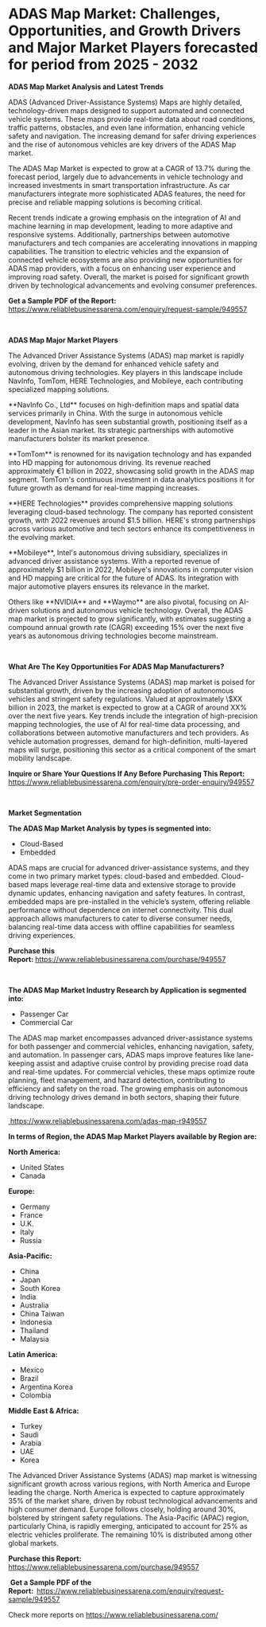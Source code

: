 <p><h1>ADAS Map Market: Challenges, Opportunities, and Growth Drivers and Major Market Players forecasted for period from 2025 - 2032</h1></p><p><strong>ADAS Map Market Analysis and Latest Trends</strong></p>
<p><p>ADAS (Advanced Driver-Assistance Systems) Maps are highly detailed, technology-driven maps designed to support automated and connected vehicle systems. These maps provide real-time data about road conditions, traffic patterns, obstacles, and even lane information, enhancing vehicle safety and navigation. The increasing demand for safer driving experiences and the rise of autonomous vehicles are key drivers of the ADAS Map market.</p><p>The ADAS Map Market is expected to grow at a CAGR of 13.7% during the forecast period, largely due to advancements in vehicle technology and increased investments in smart transportation infrastructure. As car manufacturers integrate more sophisticated ADAS features, the need for precise and reliable mapping solutions is becoming critical. </p><p>Recent trends indicate a growing emphasis on the integration of AI and machine learning in map development, leading to more adaptive and responsive systems. Additionally, partnerships between automotive manufacturers and tech companies are accelerating innovations in mapping capabilities. The transition to electric vehicles and the expansion of connected vehicle ecosystems are also providing new opportunities for ADAS map providers, with a focus on enhancing user experience and improving road safety. Overall, the market is poised for significant growth driven by technological advancements and evolving consumer preferences.</p></p>
<p><strong>Get a Sample PDF of the Report:&nbsp;</strong> <a href="https://www.reliablebusinessarena.com/enquiry/request-sample/949557?utm_campaign=3272&utm_medium=2&utm_source=Github&utm_content=ia&utm_term=07032025&utm_id=adas-map">https://www.reliablebusinessarena.com/enquiry/request-sample/949557</a></p>
<p>&nbsp;</p>
<p><strong>ADAS Map Major Market Players</strong></p>
<p><p>The Advanced Driver Assistance Systems (ADAS) map market is rapidly evolving, driven by the demand for enhanced vehicle safety and autonomous driving technologies. Key players in this landscape include NavInfo, TomTom, HERE Technologies, and Mobileye, each contributing specialized mapping solutions.</p><p>**NavInfo Co., Ltd** focuses on high-definition maps and spatial data services primarily in China. With the surge in autonomous vehicle development, NavInfo has seen substantial growth, positioning itself as a leader in the Asian market. Its strategic partnerships with automotive manufacturers bolster its market presence.</p><p>**TomTom** is renowned for its navigation technology and has expanded into HD mapping for autonomous driving. Its revenue reached approximately €1 billion in 2022, showcasing solid growth in the ADAS map segment. TomTom's continuous investment in data analytics positions it for future growth as demand for real-time mapping increases.</p><p>**HERE Technologies** provides comprehensive mapping solutions leveraging cloud-based technology. The company has reported consistent growth, with 2022 revenues around $1.5 billion. HERE's strong partnerships across various automotive and tech sectors enhance its competitiveness in the evolving market.</p><p>**Mobileye**, Intel's autonomous driving subsidiary, specializes in advanced driver assistance systems. With a reported revenue of approximately $1 billion in 2022, Mobileye's innovations in computer vision and HD mapping are critical for the future of ADAS. Its integration with major automotive players ensures its relevance in the market.</p><p>Others like **NVIDIA** and **Waymo** are also pivotal, focusing on AI-driven solutions and autonomous vehicle technology. Overall, the ADAS map market is projected to grow significantly, with estimates suggesting a compound annual growth rate (CAGR) exceeding 15% over the next five years as autonomous driving technologies become mainstream.</p></p>
<p>&nbsp;</p>
<p><strong>What Are The Key Opportunities For ADAS Map Manufacturers?</strong></p>
<p><p>The Advanced Driver Assistance Systems (ADAS) map market is poised for substantial growth, driven by the increasing adoption of autonomous vehicles and stringent safety regulations. Valued at approximately \$XX billion in 2023, the market is expected to grow at a CAGR of around XX% over the next five years. Key trends include the integration of high-precision mapping technologies, the use of AI for real-time data processing, and collaborations between automotive manufacturers and tech providers. As vehicle automation progresses, demand for high-definition, multi-layered maps will surge, positioning this sector as a critical component of the smart mobility landscape.</p></p>
<p><strong>Inquire or Share Your Questions If Any Before Purchasing This Report:</strong> <a href="https://www.reliablebusinessarena.com/enquiry/pre-order-enquiry/949557?utm_campaign=3272&utm_medium=2&utm_source=Github&utm_content=ia&utm_term=07032025&utm_id=adas-map">https://www.reliablebusinessarena.com/enquiry/pre-order-enquiry/949557</a></p>
<p>&nbsp;</p>
<p><strong>Market Segmentation</strong></p>
<p><strong>The ADAS Map Market Analysis by types is segmented into:</strong></p>
<p><ul><li>Cloud-Based</li><li>Embedded</li></ul></p>
<p><p>ADAS maps are crucial for advanced driver-assistance systems, and they come in two primary market types: cloud-based and embedded. Cloud-based maps leverage real-time data and extensive storage to provide dynamic updates, enhancing navigation and safety features. In contrast, embedded maps are pre-installed in the vehicle’s system, offering reliable performance without dependence on internet connectivity. This dual approach allows manufacturers to cater to diverse consumer needs, balancing real-time data access with offline capabilities for seamless driving experiences.</p></p>
<p><strong>Purchase this Report:&nbsp;</strong><a href="https://www.reliablebusinessarena.com/purchase/949557?utm_campaign=3272&utm_medium=2&utm_source=Github&utm_content=ia&utm_term=07032025&utm_id=adas-map">https://www.reliablebusinessarena.com/purchase/949557</a></p>
<p>&nbsp;</p>
<p><strong>The ADAS Map Market Industry Research by Application is segmented into:</strong></p>
<p><ul><li>Passenger Car</li><li>Commercial Car</li></ul></p>
<p><p>The ADAS map market encompasses advanced driver-assistance systems for both passenger and commercial vehicles, enhancing navigation, safety, and automation. In passenger cars, ADAS maps improve features like lane-keeping assist and adaptive cruise control by providing precise road data and real-time updates. For commercial vehicles, these maps optimize route planning, fleet management, and hazard detection, contributing to efficiency and safety on the road. The growing emphasis on autonomous driving technology drives demand in both sectors, shaping their future landscape.</p></p>
<p><a href="https://www.reliablebusinessarena.com/adas-map-r949557?utm_campaign=3272&utm_medium=2&utm_source=Github&utm_content=ia&utm_term=07032025&utm_id=adas-map">&nbsp;https://www.reliablebusinessarena.com/adas-map-r949557</a></p>
<p><strong>In terms of Region, the ADAS Map Market Players available by Region are:</strong></p>
<p>
    <p> <strong> North America: </strong>
        <ul>
            <li>United States</li>
            <li>Canada</li>
        </ul>
        </p> 
    <p> <strong> Europe: </strong>
        <ul>
            <li>Germany</li>
            <li>France</li>
            <li>U.K.</li>
            <li>Italy</li>
            <li>Russia</li>
        </ul>
        </p> 
    <p> <strong> Asia-Pacific: </strong>
        <ul>
            <li>China</li>
            <li>Japan</li>
            <li>South Korea</li>
            <li>India</li>
            <li>Australia</li>
            <li>China Taiwan</li>
            <li>Indonesia</li>
            <li>Thailand</li>
            <li>Malaysia</li>
        </ul>
        </p> 
    <p> <strong> Latin America: </strong>
        <ul>
            <li>Mexico</li>
            <li>Brazil</li>
            <li>Argentina Korea</li>
            <li>Colombia</li>
        </ul>
        </p> 
    <p> <strong> Middle East & Africa: </strong>
        <ul>
            <li>Turkey</li>
            <li>Saudi</li>
            <li>Arabia</li>
            <li>UAE</li>
            <li>Korea</li>
        </ul>
    </p>
    </p>
<p><p>The Advanced Driver Assistance Systems (ADAS) map market is witnessing significant growth across various regions, with North America and Europe leading the charge. North America is expected to capture approximately 35% of the market share, driven by robust technological advancements and high consumer demand. Europe follows closely, holding around 30%, bolstered by stringent safety regulations. The Asia-Pacific (APAC) region, particularly China, is rapidly emerging, anticipated to account for 25% as electric vehicles proliferate. The remaining 10% is distributed among other global markets.</p></p>
<p><strong>Purchase this Report: </strong><a href="https://www.reliablebusinessarena.com/purchase/949557?utm_campaign=3272&utm_medium=2&utm_source=Github&utm_content=ia&utm_term=07032025&utm_id=adas-map">https://www.reliablebusinessarena.com/purchase/949557</a></p>
<p>&nbsp;<strong>Get a Sample PDF of the Report:&nbsp;&nbsp;</strong><a href="https://www.reliablebusinessarena.com/enquiry/request-sample/949557?utm_campaign=3272&utm_medium=2&utm_source=Github&utm_content=ia&utm_term=07032025&utm_id=adas-map">https://www.reliablebusinessarena.com/enquiry/request-sample/949557</a></p>
<p><strong></strong></p>
<p>Check more reports on <a href="https://www.reliablebusinessarena.com/?utm_campaign=3272&utm_medium=2&utm_source=Github&utm_content=ia&utm_term=07032025&utm_id=adas-map">https://www.reliablebusinessarena.com/</a></p>